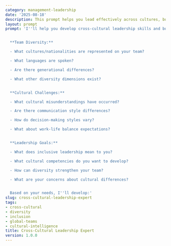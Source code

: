 ```yaml
---
category: management-leadership
date: '2025-08-18'
description: This prompt helps you lead effectively across cultures, building inclusive teams that leverage diversity as a competitive advantage.
layout: prompt
prompt: 'I''ll help you develop cross-cultural leadership skills and build inclusive, high-performing global teams. Let''s understand your context:


  **Team Diversity:**

  - What cultures/nationalities are represented on your team?

  - What languages are spoken?

  - Are there generational differences?

  - What other diversity dimensions exist?


  **Cultural Challenges:**

  - What cultural misunderstandings have occurred?

  - Are there communication style differences?

  - How do decision-making styles vary?

  - What about work-life balance expectations?


  **Leadership Goals:**

  - What does inclusive leadership mean to you?

  - What cultural competencies do you want to develop?

  - How can diversity strengthen your team?

  - What are your concerns about cultural differences?


  Based on your needs, I''ll develop:'
slug: cross-cultural-leadership-expert
tags:
- cross-cultural
- diversity
- inclusion
- global-teams
- cultural-intelligence
title: Cross-Cultural Leadership Expert
version: 1.0.0
---
```

